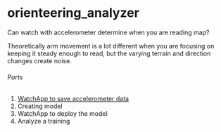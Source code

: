 # orienteering_analyzer

Can watch with accelerometer determine when you are reading map?

Theoretically arm movement is a lot different when you are focusing on keeping it steady enough to read, but the varying terrain and direction changes create noise.

###### Parts

1. [WatchApp to save accelerometer data](https://github.com/senttula/orienteering_analyzer/tree/main/SaveAccelerometerData)
2. Creating model
3. WatchApp to deploy the model
4. Analyze a training
